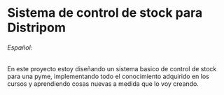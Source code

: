 # Sistema de control de stock para Distripom

###### Español:

En este proyecto estoy diseñando un sistema basico de control de stock para una pyme,
implementando todo el conocimiento adquirido en los cursos y 
aprendiendo cosas nuevas a medida que lo voy creando.
